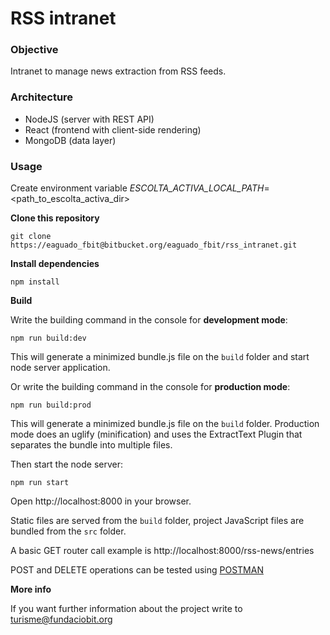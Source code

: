 # RSS intranet

### Objective

Intranet to manage news extraction from RSS feeds.

### Architecture

- NodeJS (server with REST API)
- React (frontend with client-side rendering)
- MongoDB (data layer)

### Usage

Create environment variable *ESCOLTA_ACTIVA_LOCAL_PATH*=<path_to_escolta_activa_dir>

**Clone this repository**

```
git clone https://eaguado_fbit@bitbucket.org/eaguado_fbit/rss_intranet.git
```

**Install dependencies**

```
npm install
```

**Build**

Write the building command in the console for **development mode**:

```
npm run build:dev
```

This will generate a minimized bundle.js file on the `build` folder and start node server application.

Or write the building command in the console for **production mode**:

```
npm run build:prod
```

This will generate a minimized bundle.js file on the `build` folder. Production mode does an uglify (minification) and uses the ExtractText Plugin that separates the bundle into multiple files.

Then start the node server:

```
npm run start
```

Open http://localhost:8000 in your browser.

Static files are served from the `build` folder, project JavaScript files are bundled from the `src` folder.

A basic GET router call example is
http://localhost:8000/rss-news/entries

POST and DELETE operations can be tested using [POSTMAN](https://www.getpostman.com/)

**More info**

If you want further information about the project write to turisme@fundaciobit.org
